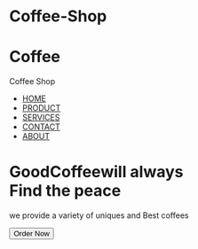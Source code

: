 # Coffee-Shop
<!DOCTYPE html>
<html lang="en">
<head>
    <meta charset="UTF-8">
    <meta name="viewport" content="width=device-width, initial-scale=1.0">
    <title>Coffee | Shop</title>
    <link rel = "stylesheet" href = "stylecoffee.css">
</head>
<body>
    <div class="container">
        <div class="nav-bar">
            <h1 class = "title">Cof<span>fee</span></h1>
            <p>Coffee Shop</p>
            <ul class ="menu">
                <li><a href = "#">HOME</a></li>
                <li><a href = "#">PRODUCT</a></li>
                <li><a href = "#">SERVICES</a></li>
                <li><a href = "#">CONTACT</a></li>
                <li><a href = "#">ABOUT</a></li>
            </ul>
        </div>
        <div class="home">
            <h1 class="title-1">Good<span>Coffee</span>will always<br> Find the peace</h1>
            <p>we provide a variety of uniques and Best coffees</p>
            <button type = "button">Order Now</button>
        </div>
    </div>
</body>
</html>



